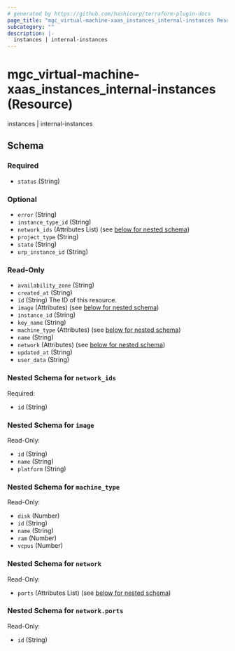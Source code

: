```yaml
---
# generated by https://github.com/hashicorp/terraform-plugin-docs
page_title: "mgc_virtual-machine-xaas_instances_internal-instances Resource - terraform-provider-mgc"
subcategory: ""
description: |-
  instances | internal-instances
---
```


# mgc_virtual-machine-xaas_instances_internal-instances (Resource)

instances | internal-instances



<!-- schema generated by tfplugindocs -->
## Schema

### Required

- `status` (String)

### Optional

- `error` (String)
- `instance_type_id` (String)
- `network_ids` (Attributes List) (see [below for nested schema](#nestedatt--network_ids))
- `project_type` (String)
- `state` (String)
- `urp_instance_id` (String)

### Read-Only

- `availability_zone` (String)
- `created_at` (String)
- `id` (String) The ID of this resource.
- `image` (Attributes) (see [below for nested schema](#nestedatt--image))
- `instance_id` (String)
- `key_name` (String)
- `machine_type` (Attributes) (see [below for nested schema](#nestedatt--machine_type))
- `name` (String)
- `network` (Attributes) (see [below for nested schema](#nestedatt--network))
- `updated_at` (String)
- `user_data` (String)

<a id="nestedatt--network_ids"></a>
### Nested Schema for `network_ids`

Required:

- `id` (String)


<a id="nestedatt--image"></a>
### Nested Schema for `image`

Read-Only:

- `id` (String)
- `name` (String)
- `platform` (String)


<a id="nestedatt--machine_type"></a>
### Nested Schema for `machine_type`

Read-Only:

- `disk` (Number)
- `id` (String)
- `name` (String)
- `ram` (Number)
- `vcpus` (Number)


<a id="nestedatt--network"></a>
### Nested Schema for `network`

Read-Only:

- `ports` (Attributes List) (see [below for nested schema](#nestedatt--network--ports))

<a id="nestedatt--network--ports"></a>
### Nested Schema for `network.ports`

Read-Only:

- `id` (String)
